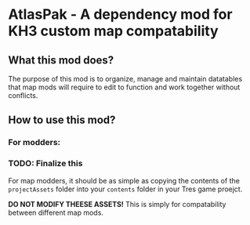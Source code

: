 # AtlasPak - A dependency mod for KH3 custom map compatability

## What this mod does?

The purpose of this mod is to organize, manage and maintain datatables that map mods will require to edit to function and work together without conflicts.

## How to use this mod?

### For modders:

### TODO: Finalize this

For map modders, it should be as simple as copying the contents of the `projectAssets` folder into your `contents` folder in your Tres game proejct.

**DO NOT MODIFY THEESE ASSETS!** This is simply for compatability between different map mods.
